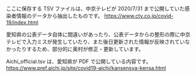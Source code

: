 ここに保存する TSV ファイルは、中京テレビが 2020/7/31 まで公開していた感染者情報のデータから抽出したものです。
https://www.ctv.co.jp/covid-19/index.html

愛知県の公表データ自体に間違いがあったり、公表データからの整形の際に中京テレビで入力ミスが発生していたり、また後日更新された情報が反映されていなかったりするため、部分的に奥村が修正・更新しています。

Aichi_official.tsv は、愛知県が PDF で公開している内容です。
https://www.pref.aichi.jp/site/covid19-aichi/kansensya-kensa.html
